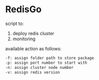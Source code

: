 # RedisGo
script to:
1. deploy redis cluster
2. monitoring

available action as follows:
```html
-f: assign folder path to store package
-p: assign port number to start with
-n: assign cluster node number
-v: assign redis version
```

